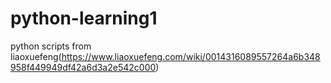 # python-learning1
python scripts from liaoxuefeng(https://www.liaoxuefeng.com/wiki/0014316089557264a6b348958f449949df42a6d3a2e542c000)
